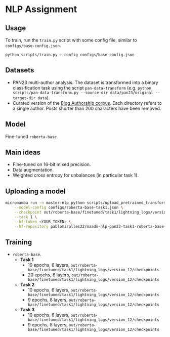 # NLP Assignment

## Usage
To train, run the `train.py` script with some config file, similar to `configs/base-config.json`.
```
python scripts/train.py --config configs/base-config.json
```

## Datasets
- PAN23 multi-author analysis. The dataset is transformed into a binary classification task using the script `pan-data-transform` (e.g. `python scripts/pan-data-transform.py --source-dir data/pan23/original --target-dir data`).
- Curated version of the [Blog Authorship corpus](https://u.cs.biu.ac.il/~koppel/BlogCorpus.htm). Each directory refers to a single author. Posts shorter than 200 characters have been removed.

## Model
Fine-tuned `roberta-base`.

## Main ideas
- Fine-tuned on 16-bit mixed precision.
- Data augmentation.
- Weighted cross entropy for unbalances (in particular task 1).

## Uploading a model

```bash
micromamba run -n master-nlp python scripts/upload_pretrained_transformer.py \
    --model-config configs/roberta-base-task1.json \
    --checkpoint out/roberta-base/finetuned/task1/lightning_logs/version_13/checkpoints/epoch=14-val_f1_score=0.99.ckpt \
    --task 1 \
    --hf-token <YOUR_TOKEN> \
    --hf-repository pablomiralles22/maadm-nlp-pan23-task1-roberta-base-finetuned
```

## Training
- `roberta-base`.
    - **Task 1**
       - 10 epochs, 6 layers, `out/roberta-base/finetuned/task1/lightning_logs/version_12/checkpoints`
       - 20 epochs, 8 layers, `out/roberta-base/finetuned/task1/lightning_logs/version_12/checkpoints`
    - **Task 2**
       - 10 epochs, 6 layers, `out/roberta-base/finetuned/task1/lightning_logs/version_12/checkpoints`
       - 9 epochs, 8 layers, `out/roberta-base/finetuned/task1/lightning_logs/version_12/checkpoints`
    - **Task 3**
       - 10 epochs, 6 layers, `out/roberta-base/finetuned/task1/lightning_logs/version_12/checkpoints`
       - 9 epochs, 8 layers, `out/roberta-base/finetuned/task1/lightning_logs/version_12/checkpoints`